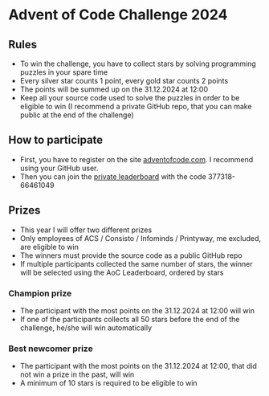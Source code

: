 # Advent of Code Challenge 2024

## Rules

* To win the challenge, you have to collect stars by solving programming puzzles in your spare time
* Every silver star counts 1 point, every gold star counts 2 points
* The points will be summed up on the 31.12.2024 at 12:00
* Keep all your source code used to solve the puzzles in order to be eligible to win (I recommend a private GitHub repo, that you can make public at the end of the challenge)

## How to participate

* First, you have to register on the site [adventofcode.com](https://adventofcode.com/2024/auth/login). I recommend using your GitHub user. 
* Then you can join the [private leaderboard](https://adventofcode.com/2024/leaderboard/private) with the code 377318-66461049

## Prizes

* This year I will offer two different prizes
* Only employees of ACS / Consisto / Infominds / Printyway, me excluded, are eligible to win
* The winners must provide the source code as a public GitHub repo
* If multiple participants collected the same number of stars, the winner will be selected using the AoC Leaderboard, ordered by stars

### Champion prize 

* The participant with the most points on the 31.12.2024 at 12:00 will win
* If one of the participants collects all 50 stars before the end of the challenge, he/she will win automatically 

### Best newcomer prize 

* The participant with the most points on the 31.12.2024 at 12:00, that did not win a prize in the past, will win
* A minimum of 10 stars is required to be eligible to win 

